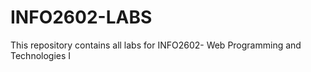 # INFO2602-LABS

This repository contains all labs for INFO2602- Web Programming and Technologies I
